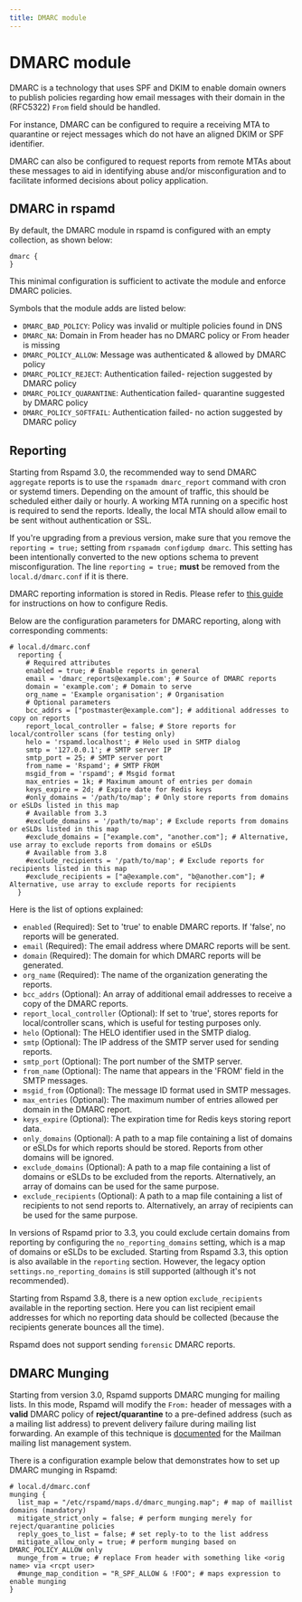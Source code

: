 ```yaml
---
title: DMARC module
---
```


# DMARC module

DMARC is a technology that uses SPF and DKIM to enable domain owners to publish policies regarding how email messages with their domain in the (RFC5322) `From` field should be handled.

For instance, DMARC can be configured to require a receiving MTA to quarantine or reject messages which do not have an aligned DKIM or SPF identifier.

DMARC can also be configured to request reports from remote MTAs about these messages to aid in identifying abuse and/or misconfiguration and to facilitate informed decisions about policy application.

## DMARC in rspamd

By default, the DMARC module in rspamd is configured with an empty collection, as shown below:

~~~hcl
dmarc {
}
~~~

This minimal configuration is sufficient to activate the module and enforce DMARC policies.

Symbols that the module adds are listed below:

- `DMARC_BAD_POLICY`: Policy was invalid or multiple policies found in DNS
- `DMARC_NA`: Domain in From header has no DMARC policy or From header is missing
- `DMARC_POLICY_ALLOW`: Message was authenticated & allowed by DMARC policy
- `DMARC_POLICY_REJECT`: Authentication failed- rejection suggested by DMARC policy
- `DMARC_POLICY_QUARANTINE`: Authentication failed- quarantine suggested by DMARC policy
- `DMARC_POLICY_SOFTFAIL`: Authentication failed- no action suggested by DMARC policy

## Reporting

Starting from Rspamd 3.0, the recommended way to send DMARC `aggregate` reports is to use the `rspamadm dmarc_report` command with cron or systemd timers. Depending on the amount of traffic, this should be scheduled either daily or hourly. A working MTA running on a specific host is required to send the reports. Ideally, the local MTA should allow email to be sent without authentication or SSL.

If you're upgrading from a previous version, make sure that you remove the `reporting = true;` setting from `rspamadm configdump dmarc`. This setting has been intentionally converted to the new options schema to prevent misconfiguration. The line `reporting = true;` **must** be removed from the `local.d/dmarc.conf` if it is there.

DMARC reporting information is stored in Redis. Please refer to [this guide](/configuration/redis) for instructions on how to configure Redis.

Below are the configuration parameters for DMARC reporting, along with corresponding comments:

~~~hcl
# local.d/dmarc.conf
  reporting {
    # Required attributes
    enabled = true; # Enable reports in general
    email = 'dmarc_reports@example.com'; # Source of DMARC reports
    domain = 'example.com'; # Domain to serve
    org_name = 'Example organisation'; # Organisation
    # Optional parameters
    bcc_addrs = ["postmaster@example.com"]; # additional addresses to copy on reports
    report_local_controller = false; # Store reports for local/controller scans (for testing only)
    helo = 'rspamd.localhost'; # Helo used in SMTP dialog
    smtp = '127.0.0.1'; # SMTP server IP
    smtp_port = 25; # SMTP server port
    from_name = 'Rspamd'; # SMTP FROM
    msgid_from = 'rspamd'; # Msgid format
    max_entries = 1k; # Maximum amount of entries per domain
    keys_expire = 2d; # Expire date for Redis keys
    #only_domains = '/path/to/map'; # Only store reports from domains or eSLDs listed in this map
    # Available from 3.3
    #exclude_domains = '/path/to/map'; # Exclude reports from domains or eSLDs listed in this map
    #exclude_domains = ["example.com", "another.com"]; # Alternative, use array to exclude reports from domains or eSLDs
    # Available from 3.8
    #exclude_recipients = '/path/to/map'; # Exclude reports for recipients listed in this map
    #exclude_recipients = ["a@example.com", "b@another.com"]; # Alternative, use array to exclude reports for recipients
  }
~~~

Here is the list of options explained:

* `enabled` (Required): Set to 'true' to enable DMARC reports. If 'false', no reports will be generated.
* `email` (Required): The email address where DMARC reports will be sent.
* `domain` (Required): The domain for which DMARC reports will be generated.
* `org_name` (Required): The name of the organization generating the reports.
* `bcc_addrs` (Optional): An array of additional email addresses to receive a copy of the DMARC reports.
* `report_local_controller` (Optional): If set to 'true', stores reports for local/controller scans, which is useful for testing purposes only.
* `helo` (Optional): The HELO identifier used in the SMTP dialog.
* `smtp` (Optional): The IP address of the SMTP server used for sending reports.
* `smtp_port` (Optional): The port number of the SMTP server.
* `from_name` (Optional): The name that appears in the 'FROM' field in the SMTP messages.
* `msgid_from` (Optional): The message ID format used in SMTP messages.
* `max_entries` (Optional): The maximum number of entries allowed per domain in the DMARC report.
* `keys_expire` (Optional): The expiration time for Redis keys storing report data.
* `only_domains` (Optional): A path to a map file containing a list of domains or eSLDs for which reports should be stored. Reports from other domains will be ignored.
* `exclude_domains` (Optional): A path to a map file containing a list of domains or eSLDs to be excluded from the reports. Alternatively, an array of domains can be used for the same purpose.
* `exclude_recipients` (Optional): A path to a map file containing a list of recipients to not send reports to. Alternatively, an array of recipients can be used for the same purpose.

In versions of Rspamd prior to 3.3, you could exclude certain domains from reporting by configuring the `no_reporting_domains` setting, which is a map of domains or eSLDs to be excluded. Starting from Rspamd 3.3, this option is also available in the `reporting` section. However, the legacy option `settings.no_reporting_domains` is still supported (although it's not recommended).

Starting from Rspamd 3.8, there is a new option `exclude_recipients` available in the reporting section. Here you can list recipient email addresses for which no reporting data should be collected (because the recipients generate bounces all the time).

Rspamd does not support sending `forensic` DMARC reports.

## DMARC Munging

Starting from version 3.0, Rspamd supports DMARC munging for mailing lists. In this mode, Rspamd will modify the `From:` header of messages with a **valid** DMARC policy of **reject/quarantine** to a pre-defined address (such as a mailing list address) to prevent delivery failure during mailing list forwarding.
An example of this technique is [documented](https://mailman.readthedocs.io/en/release-3.1/src/mailman/handlers/docs/dmarc-mitigations.html) for the Mailman mailing list management system.

There is a configuration example below that demonstrates how to set up DMARC munging in Rspamd:

~~~hcl
# local.d/dmarc.conf
munging {
  list_map = "/etc/rspamd/maps.d/dmarc_munging.map"; # map of maillist domains (mandatory)
  mitigate_strict_only = false; # perform munging merely for reject/quarantine policies
  reply_goes_to_list = false; # set reply-to to the list address
  mitigate_allow_only = true; # perform munging based on DMARC_POLICY_ALLOW only
  munge_from = true; # replace From header with something like <orig name> via <rcpt user>
  #munge_map_condition = "R_SPF_ALLOW & !FOO"; # maps expression to enable munging
}
~~~
